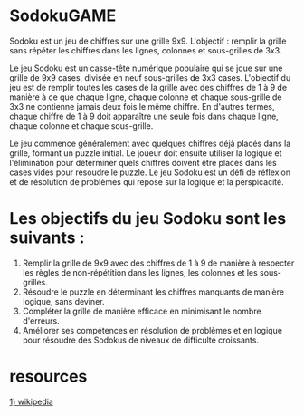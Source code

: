 # SodokuGAME

Sodoku est un jeu de chiffres sur une grille 9x9. L'objectif : remplir la grille sans répéter les chiffres dans les lignes, colonnes et sous-grilles de 3x3.

Le jeu Sodoku est un casse-tête numérique populaire qui se joue sur une grille de 9x9 cases, divisée en neuf sous-grilles de 3x3 cases. L'objectif du jeu est de remplir toutes les cases de la grille avec des chiffres de 1 à 9 de manière à ce que chaque ligne, chaque colonne et chaque sous-grille de 3x3 ne contienne jamais deux fois le même chiffre. En d'autres termes, chaque chiffre de 1 à 9 doit apparaître une seule fois dans chaque ligne, chaque colonne et chaque sous-grille.

Le jeu commence généralement avec quelques chiffres déjà placés dans la grille, formant un puzzle initial. Le joueur doit ensuite utiliser la logique et l'élimination pour déterminer quels chiffres doivent être placés dans les cases vides pour résoudre le puzzle. Le jeu Sodoku est un défi de réflexion et de résolution de problèmes qui repose sur la logique et la perspicacité.

# Les objectifs du jeu Sodoku sont les suivants :
1. Remplir la grille de 9x9 avec des chiffres de 1 à 9 de manière à respecter les règles de non-répétition dans les lignes, les colonnes et les sous-grilles.
2. Résoudre le puzzle en déterminant les chiffres manquants de manière logique, sans deviner.
3. Compléter la grille de manière efficace en minimisant le nombre d'erreurs.
4. Améliorer ses compétences en résolution de problèmes et en logique pour résoudre des Sodokus de niveaux de difficulté croissants.

# resources
[1) wikipedia](https://fr.wikipedia.org/wiki/Math%C3%A9matiques_du_sudoku)
